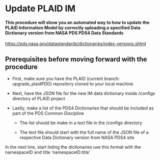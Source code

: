 # Update PLAID IM

#### This procedure will show you an automated way to how to update the PLAID Information Model by correctly uploading a specified Data Dictionary version from NASA PDS PDS4 Data Standards 

https://pds.nasa.gov/datastandards/dictionaries/index-versions.shtml

## Prerequisites before moving forward with the procedure

* First, make sure you have the PLAID (current branch: upgrade_plaidPDD) repository cloned to your local machine

* Next, have the JSON file for the new IM data dictionary inside /configs directory of PLAID project

* Lastly, make a list of the PDS4 Dictionaries that should be included as part of the PDS Common Discipline

  * The list should be make in a text file in the /configs directory

  * The text file should start with the full name of the JSON file of a respective Data Dictionary version from NASA PDS4 site

In the next line, start listing the dictionaries use this format with the namespaceID and title ‘namespaceID:title’
